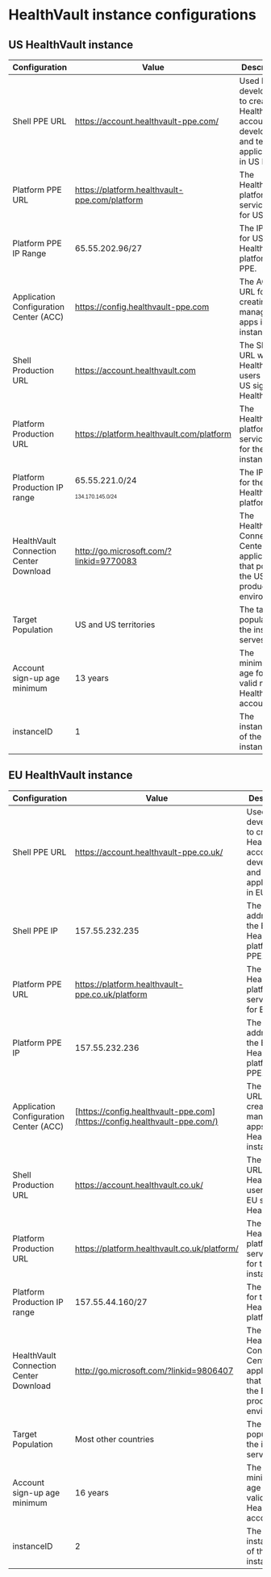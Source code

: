 HealthVault instance configurations
===================================

US HealthVault instance
-----------------------

<table>
<colgroup>
<col width="33%" />
<col width="33%" />
<col width="33%" />
</colgroup>
<thead>
<tr class="header">
<th>Configuration</th>
<th>Value</th>
<th>Description</th>
</tr>
</thead>
<tbody>
<tr class="odd">
<td>Shell PPE URL</td>
<td><a href="https://account.healthvault-ppe.com/" class="uri">https://account.healthvault-ppe.com/</a></td>
<td>Used by developers to create HealthVault accounts for developing and testing applications in US PPE.</td>
</tr>
<tr class="even">
<td>Platform PPE URL</td>
<td><a href="https://platform.healthvault-ppe.com/platform" class="uri">https://platform.healthvault-ppe.com/platform</a></td>
<td>The HealthVault platform service URL for US PPE.</td>
</tr>
<tr class="odd">
<td>Platform PPE IP Range</td>
<td>65.55.202.96/27</td>
<td>The IP range for US HealthVault platform PPE.</td>
</tr>
<tr class="even">
<td>Application Configuration Center (ACC)</td>
<td><a href="https://config.healthvault-ppe.com/">https://config.healthvault-ppe.com</a></td>
<td>The ACC URL for creating and managing apps in all instances</td>
</tr>
<tr class="odd">
<td>Shell Production URL</td>
<td><a href="https://account.healthvault.com/">https://account.healthvault.com</a></td>
<td>The Shell URL where HealthVault users in the US sign in to HealthVault.</td>
</tr>
<tr class="even">
<td>Platform Production URL</td>
<td><a href="https://platform.healthvault.com/platform" class="uri">https://platform.healthvault.com/platform</a></td>
<td>The HealthVault platform service URL for the US instance.</td>
</tr>
<tr class="odd">
<td>Platform Production IP range</td>
<td><p>65.55.221.0/24</p>
<p><span style="FONT-SIZE: 8pt; FONT-FAMILY: Verdana, sans-serif">134.170.145.0/24</span></p></td>
<td>The IP range for the US HealthVault platform.</td>
</tr>
<tr class="even">
<td>HealthVault Connection Center Download</td>
<td><a href="http://go.microsoft.com/?linkid=9770083" class="uri">http://go.microsoft.com/?linkid=9770083</a></td>
<td>The HealthVault Connection Center application that points to the US production environment.</td>
</tr>
<tr class="odd">
<td>Target Population</td>
<td>US and US territories</td>
<td>The target population the instance serves.</td>
</tr>
<tr class="even">
<td>Account sign-up age minimum</td>
<td>13 years</td>
<td>The minimum age for a valid new HealthVault account.</td>
</tr>
<tr class="odd">
<td>instanceID</td>
<td>1</td>
<td>The instanceID of the US instance.</td>
</tr>
</tbody>
</table>

EU HealthVault instance
-----------------------

| Configuration                          | Value                                                                     | Description                                                                                          |
|----------------------------------------|---------------------------------------------------------------------------|------------------------------------------------------------------------------------------------------|
| Shell PPE URL                          | <https://account.healthvault-ppe.co.uk/>                                  | Used by developers to create HealthVault accounts for developing and testing applications in EU PPE. |
| Shell PPE IP                           | 157.55.232.235                                                            | The IP address for the EU HealthVault platform PPE.                                                  |
| Platform PPE URL                       | <https://platform.healthvault-ppe.co.uk/platform>                         | The HealthVault platform service URL for EU PPE.                                                     |
| Platform PPE IP                        | 157.55.232.236                                                            | The IP address for the EU HealthVault platform PPE.                                                  |
| Application Configuration Center (ACC) | [https://config.healthvault-ppe.com](https://config.healthvault-ppe.com/) | The ACC URL for creating and managing apps in all HealthVault instances.                             |
| Shell Production URL                   | <https://account.healthvault.co.uk/>                                      | The Shell URL where HealthVault users in the EU sign in to HealthVault.                              |
| Platform Production URL                | <https://platform.healthvault.co.uk/platform/>                            | The HealthVault platform service URL for the EU instance.                                            |
| Platform Production IP range           | 157.55.44.160/27                                                          | The IP range for the EU HealthVault platform.                                                        |
| HealthVault Connection Center Download | <http://go.microsoft.com/?linkid=9806407>                                 | The HealthVault Connection Center application that points to the EU production environment.          |
| Target Population                      | Most other countries                                                      | The target population the instance serves.                                                           |
| Account sign-up age minimum            | 16 years                                                                  | The minimum age for a valid new HealthVault account.                                                 |
| instanceID                             | 2                                                                         | The instanceID of the EU instance.                                                                   |

